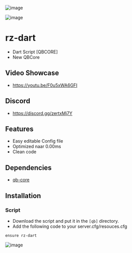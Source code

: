![image](https://cdn.discordapp.com/attachments/352733374235803648/1115443897724842106/relaseDART.png)

![image](https://cdn.discordapp.com/attachments/348332068574461953/1115376235908968601/code.png)

# rz-dart
- Dart Script [QBCORE]
- New QBCore

## Video Showcase
- https://youtu.be/F0u5xWA6GFI
## Discord
- https://discord.gg/zertxMj7Y

## Features
- Easy editable Config file
- Optimized naar 0.00ms
- Clean code

## Dependencies
- [qb-core](https://github.com/qbcore-framework/qb-core)

## Installation

### Script
- Download the script and put it in the `[qb]` directory.
- Add the following code to your server.cfg/resouces.cfg

```
ensure rz-dart
```

![image](https://cdn.discordapp.com/attachments/1114299119385718844/1115136871417262211/SPOILER_Untitled_design.png)


